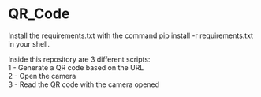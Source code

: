 # QR_Code

Install the requirements.txt with the command pip install -r requirements.txt in your shell.

Inside this repository are 3 different scripts: <br>
1 - Generate a QR code based on the URL <br>
2 - Open the camera <br>
3 - Read the QR code with the camera opened <br>
